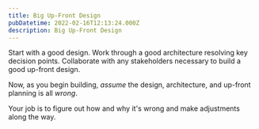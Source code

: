 ```yaml
---
title: Big Up-Front Design
pubDatetime: 2022-02-16T12:13:24.000Z
description: Big Up-Front Design
---
```


Start with a good design. Work through a good architecture resolving key decision points. Collaborate with any stakeholders necessary to build a good up-front design.

Now, as you begin building, _assume_ the design, architecture, and up-front planning is all _wrong_.

Your job is to figure out how and why it's wrong and make adjustments along the way.
